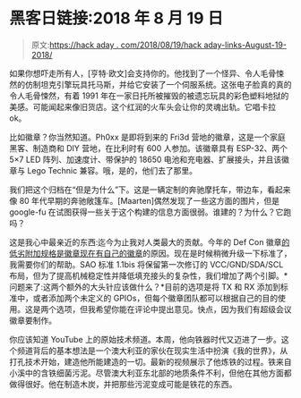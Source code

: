 # 黑客日链接:2018 年 8 月 19 日

> 原文:[https://hack aday . com/2018/08/19/hack aday-links-August-19-2018/](https://hackaday.com/2018/08/19/hackaday-links-august-19-2018/)

如果你想吓走所有人，[亨特·欧文]会支持你的。他找到了一个怪异、令人毛骨悚然的仿制坦克引擎玩具托马斯，并给它安装了一个伺服系统。这张电子脸真的真的令人毛骨悚然，有着 1991 年在一家日托所被摧毁的被遗忘玩具的彩色塑料地狱的美感。可能闻起来像旧货店。这个红润的火车头会让你的灵魂出轨。它唱卡拉 ok。

比如徽章？你当然知道。Ph0xx 是即将到来的 Fri3d 营地的徽章，这是一个家庭黑客、制造商和 DIY 营地，在比利时有 600 人参加。该徽章具有 ESP-32、两个 5×7 LED 阵列、加速度计、带保护的 18650 电池和充电器、扩展接头，并且该徽章与 Lego Technic 兼容。哦，是的，他们去了那里。

我们把这个归档在“但是为什么”下。这是一辆定制的奔驰摩托车，带边车，看起来像 80 年代早期的奔驰敞篷车。[Maarten]偶然发现了一些这方面的图片，但是 google-fu 在试图获得一些关于这个构建的信息方面很弱。谁建的？为什么？它跑吗？

这是我心中最亲近的东西:迄今为止我对人类最大的贡献。今年的 Def Con 徽章[的低劣附加规格是徽章现在有自己的徽章](https://hackaday.com/2018/06/21/this-is-the-year-conference-badges-get-their-own-badges/)的原因。现在是时候稍微升级一下标准了，我需要你们的帮助。SAO 标准 1.1bis 将保留第一次修订的 VCC/GND/SDA/SCL 布局，但为了提高机械稳定性并降低填充接头的复杂性，我们增加了两个引脚。*问题来了:这两个额外的大头针应该做什么？*目前的选项是将 TX 和 RX 添加到标准中，或者添加两个未定义的 GPIOs，但每个徽章团队都可以根据自己的目的使用。这是两个选项，但我希望你能在评论中提出意见。快点，因为我们有超级会议徽章要制作。

你应该知道 YouTube 上的原始技术频道。本周，他向铁器时代又迈进了一步。这个频道背后的基本想法是一个澳大利亚的家伙在现实生活中扮演《我的世界》，从打孔技术开始，建造他所能建造的一切。最新的视频展示了他炼铁的过程。铁来自小溪中的含铁细菌污泥。尽管澳大利亚东北部的地质条件不利，但他在其他方面都做得很好。他在制造木炭，并把那些污泥变成可能是铁花的东西。
